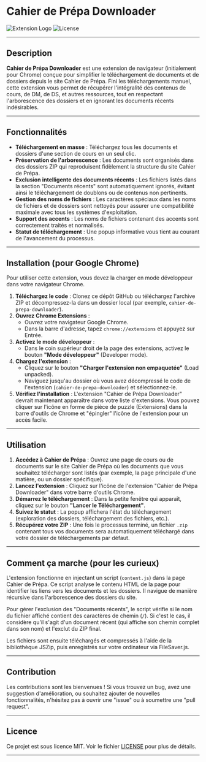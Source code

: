 # Cahier de Prépa Downloader

![Extension Logo](https://img.shields.io/badge/Chrome_Extension-v1.0-blue?style=flat-square&logo=google-chrome)
![License](https://img.shields.io/badge/License-MIT-green?style=flat-square)

---

## Description

**Cahier de Prépa Downloader** est une extension de navigateur (initialement pour Chrome) conçue pour simplifier le téléchargement de documents et de dossiers depuis le site Cahier de Prépa. Fini les téléchargements manuel, cette extension vous permet de récupérer l'intégralité des contenus de cours, de DM, de DS, et autres ressources, tout en respectant l'arborescence des dossiers et en ignorant les documents récents indésirables.

---

## Fonctionnalités

* **Téléchargement en masse** : Téléchargez tous les documents et dossiers d'une section de cours en un seul clic.
* **Préservation de l'arborescence** : Les documents sont organisés dans des dossiers ZIP qui reproduisent fidèlement la structure du site Cahier de Prépa.
* **Exclusion intelligente des documents récents** : Les fichiers listés dans la section "Documents récents" sont automatiquement ignorés, évitant ainsi le téléchargement de doublons ou de contenus non pertinents.
* **Gestion des noms de fichiers** : Les caractères spéciaux dans les noms de fichiers et de dossiers sont nettoyés pour assurer une compatibilité maximale avec tous les systèmes d'exploitation.
* **Support des accents** : Les noms de fichiers contenant des accents sont correctement traités et normalisés.
* **Statut de téléchargement** : Une popup informative vous tient au courant de l'avancement du processus.

---

## Installation (pour Google Chrome)

Pour utiliser cette extension, vous devez la charger en mode développeur dans votre navigateur Chrome.

1.  **Téléchargez le code** : Clonez ce dépôt GitHub ou téléchargez l'archive ZIP et décompressez-la dans un dossier local (par exemple, `cahier-de-prepa-downloader`).
2.  **Ouvrez Chrome Extensions** :
    * Ouvrez votre navigateur Google Chrome.
    * Dans la barre d'adresse, tapez `chrome://extensions` et appuyez sur Entrée.
3.  **Activez le mode développeur** :
    * Dans le coin supérieur droit de la page des extensions, activez le bouton **"Mode développeur"** (Developer mode).
4.  **Chargez l'extension** :
    * Cliquez sur le bouton **"Charger l'extension non empaquetée"** (Load unpacked).
    * Naviguez jusqu'au dossier où vous avez décompressé le code de l'extension (`cahier-de-prepa-downloader`) et sélectionnez-le.
5.  **Vérifiez l'installation** : L'extension "Cahier de Prépa Downloader" devrait maintenant apparaître dans votre liste d'extensions. Vous pouvez cliquer sur l'icône en forme de pièce de puzzle (Extensions) dans la barre d'outils de Chrome et "épingler" l'icône de l'extension pour un accès facile.

---

## Utilisation

1.  **Accédez à Cahier de Prépa** : Ouvrez une page de cours ou de documents sur le site Cahier de Prépa où les documents que vous souhaitez télécharger sont listés (par exemple, la page principale d'une matière, ou un dossier spécifique).
2.  **Lancez l'extension** : Cliquez sur l'icône de l'extension "Cahier de Prépa Downloader" dans votre barre d'outils Chrome.
3.  **Démarrez le téléchargement** : Dans la petite fenêtre qui apparaît, cliquez sur le bouton **"Lancer le Téléchargement"**.
4.  **Suivez le statut** : La popup affichera l'état du téléchargement (exploration des dossiers, téléchargement des fichiers, etc.).
5.  **Récupérez votre ZIP** : Une fois le processus terminé, un fichier `.zip` contenant tous vos documents sera automatiquement téléchargé dans votre dossier de téléchargements par défaut.

---

## Comment ça marche (pour les curieux)

L'extension fonctionne en injectant un script (`content.js`) dans la page Cahier de Prépa. Ce script analyse le contenu HTML de la page pour identifier les liens vers les documents et les dossiers. Il navigue de manière récursive dans l'arborescence des dossiers du site.

Pour gérer l'exclusion des "Documents récents", le script vérifie si le nom du fichier affiché contient des caractères de chemin (`/`). Si c'est le cas, il considère qu'il s'agit d'un document récent (qui affiche son chemin complet dans son nom) et l'exclut du ZIP final.

Les fichiers sont ensuite téléchargés et compressés à l'aide de la bibliothèque JSZip, puis enregistrés sur votre ordinateur via FileSaver.js.

---

## Contribution

Les contributions sont les bienvenues ! Si vous trouvez un bug, avez une suggestion d'amélioration, ou souhaitez ajouter de nouvelles fonctionnalités, n'hésitez pas à ouvrir une "issue" ou à soumettre une "pull request".

---

## Licence

Ce projet est sous licence MIT. Voir le fichier [LICENSE](LICENSE) pour plus de détails.

---
